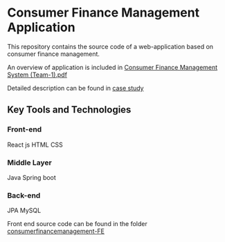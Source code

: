 # Consumer Finance Management Application

This repository contains the source code of a web-application based on consumer finance management.

An overview of application is included in [Consumer Finance Management System (Team-1).pdf](https://github.com/priyaps2000/consumerfinancemanagement/files/10037639/Consumer.Finance.Management.System.Team-1.pdf)

Detailed description can be found in [case study](https://github.com/priyaps2000/consumerfinancemanagement/blob/master/Capstone%20Project%20Case%20Study.pdf)

## Key Tools and Technologies

### Front-end
React js
HTML
CSS

### Middle Layer
Java
Spring boot 

### Back-end
JPA
MySQL

Front end source code can be found in the folder [consumerfinancemanagement-FE](https://github.com/priyaps2000/consumerfinancemanagement/tree/master/consumerfinancemanagement-FE)

